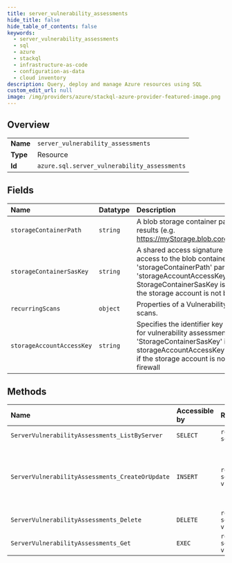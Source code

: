 ```yaml
---
title: server_vulnerability_assessments
hide_title: false
hide_table_of_contents: false
keywords:
  - server_vulnerability_assessments
  - sql
  - azure    
  - stackql
  - infrastructure-as-code
  - configuration-as-data
  - cloud inventory
description: Query, deploy and manage Azure resources using SQL
custom_edit_url: null
image: /img/providers/azure/stackql-azure-provider-featured-image.png
---
```

  
    

## Overview
<table><tbody>
<tr><td><b>Name</b></td><td><code>server_vulnerability_assessments</code></td></tr>
<tr><td><b>Type</b></td><td>Resource</td></tr>
<tr><td><b>Id</b></td><td><code>azure.sql.server_vulnerability_assessments</code></td></tr>
</tbody></table>

## Fields
| Name | Datatype | Description |
|:-----|:---------|:------------|
| `storageContainerPath` | `string` | A blob storage container path to hold the scan results (e.g. https://myStorage.blob.core.windows.net/VaScans/). |
| `storageContainerSasKey` | `string` | A shared access signature (SAS Key) that has write access to the blob container specified in 'storageContainerPath' parameter. If 'storageAccountAccessKey' isn't specified, StorageContainerSasKey is required. Applies only if the storage account is not behind a Vnet or a firewall |
| `recurringScans` | `object` | Properties of a Vulnerability Assessment recurring scans. |
| `storageAccountAccessKey` | `string` | Specifies the identifier key of the storage account for vulnerability assessment scan results. If 'StorageContainerSasKey' isn't specified, storageAccountAccessKey is required. Applies only if the storage account is not behind a Vnet or a firewall |
## Methods
| Name | Accessible by | Required Params | Description |
|:-----|:--------------|:----------------|:------------|
| `ServerVulnerabilityAssessments_ListByServer` | `SELECT` | `resourceGroupName, serverName, subscriptionId` | Lists the vulnerability assessment policies associated with a server. |
| `ServerVulnerabilityAssessments_CreateOrUpdate` | `INSERT` | `resourceGroupName, serverName, subscriptionId, vulnerabilityAssessmentName` | Creates or updates the server's vulnerability assessment. Learn more about setting SQL vulnerability assessment with managed identity - https://docs.microsoft.com/azure/azure-sql/database/sql-database-vulnerability-assessment-storage |
| `ServerVulnerabilityAssessments_Delete` | `DELETE` | `resourceGroupName, serverName, subscriptionId, vulnerabilityAssessmentName` | Removes the server's vulnerability assessment. |
| `ServerVulnerabilityAssessments_Get` | `EXEC` | `resourceGroupName, serverName, subscriptionId, vulnerabilityAssessmentName` | Gets the server's vulnerability assessment. |
